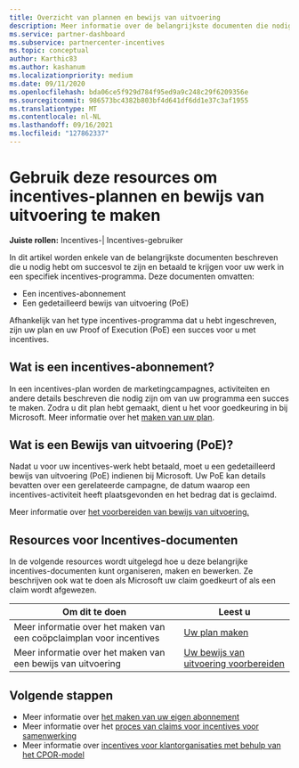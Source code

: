 ```yaml
---
title: Overzicht van plannen en bewijs van uitvoering
description: Meer informatie over de belangrijkste documenten die nodig zijn voor incentives, waaronder een co-opclaimplan voor incentives en een gedetailleerd bewijs van uitvoering (PoE).
ms.service: partner-dashboard
ms.subservice: partnercenter-incentives
ms.topic: conceptual
author: Karthic83
ms.author: kashanum
ms.localizationpriority: medium
ms.date: 09/11/2020
ms.openlocfilehash: bda06ce5f929d784f95ed9a9c248c29f6209356e
ms.sourcegitcommit: 986573bc4382b803bf4d641df6dd1e37c3af1955
ms.translationtype: MT
ms.contentlocale: nl-NL
ms.lasthandoff: 09/16/2021
ms.locfileid: "127862337"
---
```

# <a name="use-these-resources-to-help-you-create-incentives-plans-and-proofs-of-execution"></a>Gebruik deze resources om incentives-plannen en bewijs van uitvoering te maken

**Juiste rollen:** Incentives-| Incentives-gebruiker

In dit artikel worden enkele van de belangrijkste documenten beschreven die u nodig hebt om succesvol te zijn en betaald te krijgen voor uw werk in een specifiek incentives-programma. Deze documenten omvatten:

- Een incentives-abonnement
- Een gedetailleerd bewijs van uitvoering (PoE)

Afhankelijk van het type incentives-programma dat u hebt ingeschreven, zijn uw plan en uw Proof of Execution (PoE) een succes voor u met incentives.

## <a name="what-is-an-incentives-plan"></a>Wat is een incentives-abonnement?

In een incentives-plan worden de marketingcampagnes, activiteiten en andere details beschreven die nodig zijn om van uw programma een succes te maken. Zodra u dit plan hebt gemaakt, dient u het voor goedkeuring in bij Microsoft. Meer informatie over het [maken van uw plan](incentives-create-your-plan.md).

## <a name="what-is-a-proof-of-execution-poe"></a>Wat is een Bewijs van uitvoering (PoE)?

Nadat u voor uw incentives-werk hebt betaald, moet u een gedetailleerd bewijs van uitvoering (PoE) indienen bij Microsoft. Uw PoE kan details bevatten over een gerelateerde campagne, de datum waarop een incentives-activiteit heeft plaatsgevonden en het bedrag dat is geclaimd. 

Meer informatie over [het voorbereiden van bewijs van uitvoering.](incentives-prepare-your-proof-of-execution.md)

## <a name="incentives-document-resources"></a>Resources voor Incentives-documenten

In de volgende resources wordt uitgelegd hoe u deze belangrijke incentives-documenten kunt organiseren, maken en bewerken. Ze beschrijven ook wat te doen als Microsoft uw claim goedkeurt of als een claim wordt afgewezen.

|  **Om dit te doen**  |  **Leest u**  |
|--------------|-----------|
| Meer informatie over het maken van een coöpclaimplan voor incentives | [Uw plan maken](incentives-create-your-plan.md)  |
Meer informatie over het maken van een bewijs van uitvoering | [Uw bewijs van uitvoering voorbereiden](incentives-prepare-your-proof-of-execution.md)  |

## <a name="next-steps"></a>Volgende stappen

- Meer informatie over [het maken van uw eigen abonnement](incentives-create-your-plan.md)
- Meer informatie over het [proces van claims voor incentives voor samenwerking](claims-overview.md)
- Meer informatie over [incentives voor klantorganisaties met behulp van het CPOR-model](submit-osa-claim.md)
